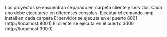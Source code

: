 Los proyectos se encuentran separado en carpeta cliente y servidor.
Cada uno debe ejecutarse en diferentes consolas.
Ejecutar el comando nmp install en cada carpeta
El servidor se ejecuta en el puerto 8001 (http://localhost:8001)
El cliente se ejecuta en el puerto 3000 (http://localhost:3000)
